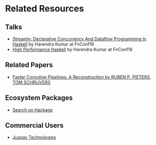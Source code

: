 # Related Resources

## Talks

* [Streamly: Declarative Concurrency And Dataflow Programming In Haskell](https://www.youtube.com/watch?v=uzsqgdMMgtk) by Harendra Kumar at FnConf19
* [High Performance Haskell](https://www.youtube.com/watch?v=aJvwORrBJ0o) by Harendra Kumar at FnConf18

## Related Papers

* [Faster Coroutine Pipelines: A Reconstruction by RUBEN P. PIETERS, TOM SCHRIJVERS](https://rubenpieters.github.io/assets/papers/JFP20-pipes.pdf)

## Ecosystem Packages

* [Search on Hackage](https://hackage.haskell.org/packages/search?terms=streamly)

## Commercial Users

* [Juspay Technologies](https://www.juspay.in/)
